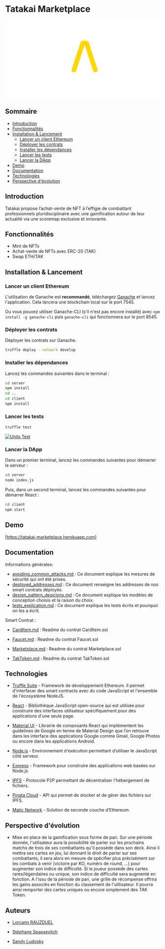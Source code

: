 # Tatakai Marketplace

![Tatakai Logo](./client/src/assets/logo_full_bgnoir.png "Tatakai Logo")

## Sommaire

- [Introduction](https://github.com/lorcannrauzduel/tatakai/blob/main/README.md#introduction)
- [Fonctionnalités](https://github.com/lorcannrauzduel/tatakai/blob/main/README.md#fonctionnalit%C3%A9s)
- [Installation & Lancement](https://github.com/lorcannrauzduel/tatakai/blob/main/README.md#installation--lancement)
   - [Lancer un client Ethereum](https://github.com/lorcannrauzduel/tatakai/blob/main/README.md#lancer-un-client-ethereum)
   - [Déployer les contrats](https://github.com/lorcannrauzduel/tatakai/blob/main/README.md#d%C3%A9ployer-les-contrats)
   - [Installer les dépendances](https://github.com/lorcannrauzduel/tatakai/blob/main/README.md#installer-les-d%C3%A9pendances)
   - [Lancer les tests](https://github.com/lorcannrauzduel/tatakai/blob/main/README.md#lancer-les-tests)
   - [Lancer la DApp](https://github.com/lorcannrauzduel/tatakai/blob/main/README.md#lancer-la-dapp)
- [Demo](https://github.com/lorcannrauzduel/tatakai/blob/main/README.md#demo)
- [Documentation](https://github.com/lorcannrauzduel/tatakai/blob/main/README.md#documentation)
- [Technologies](https://github.com/lorcannrauzduel/tatakai/blob/main/README.md#technologies)
- [Perspective d'évolution](https://github.com/lorcannrauzduel/tatakai/blob/main/README.md#perspective-d%C3%A9volution)


## Introduction

Tatakai propose l’achat-vente de NFT à l’effigie de combattant professionnels pluridisciplinaire avec une gamification autour de leur actualité via une scoremap exclusive et innovante.

## Fonctionnalités

- Mint de NFTs
- Achat-vente de NFTs avec ERC-20 (TAK)
- Swap ETH/TAK

## Installation & Lancement

### Lancer un client Ethereum
L'utilisation de Ganache est **recommandé**, téléchargez [Ganache] et lancez l'application. Cela lancera une blockchain local sur le port 7545.

Ou vous pouvez utiliser Ganache-CLI (s'il n'est pas encore installé) avec `npm install -g ganache-cli` puis `ganache-cli` qui fonctionnera sur le port 8545.

### Déployer les contrats
Déployer les contrats sur Ganache.

```sh
truffle deploy --network develop
```

### Installer les dépendances
Lancez les commandes suivantes dans le terminal :
```sh
cd server
npm install
cd ..
cd client
npm install
```

### Lancer les tests
```sh
truffle test
```

[![Units Test](https://i.ibb.co/7pTfH8r/units-test.png)](https://i.ibb.co/7pTfH8r/units-test.png)

### Lancer la DApp
Dans un premier terminal, lancez les commandes suivantes pour démarrer le serveur :
```sh
cd server
node index.js
```
Puis, dans un second terminal, lancez les commandes suivantes pour démarrer React :
```sh
cd client
npm start
```

## Demo

[https://tatakai-marketplace.herokuapp.com]

   [https://tatakai-marketplace.herokuapp.com]: <https://tatakai-marketplace.herokuapp.com>

## Documentation

Informations générales:
- [avoiding_common_attacks.md] : Ce document explique les mesures de sécurité qui ont été prises.
- [deployed_addresses.md] : Ce document renseigne les addresses de nos smart contrats déployés.
- [design_pattern_desicions.md] : Ce document explique les modèles de conception choisis et la raison du choix.
- [tests_explication.md] : Ce document explique les tests écrits et pourquoi on les a écrit.

Smart Contrat :
- [CardItem.md] : Readme du contrat CardItem.sol
- [Faucet.md] : Readme du contrat Faucet.sol
- [Marketplace.md] : Readme du contrat Marketplace.sol
- [TakToken.md] : Readme du contrat TakToken.sol

   [avoiding_common_attacks.md]: <https://github.com/lorcannrauzduel/tatakai/blob/main/avoiding_common_attacks.md>
   [deployed_addresses.md]: <https://github.com/lorcannrauzduel/tatakai/blob/main/deployed_addresses.md>
   [design_pattern_desicions.md]: <https://github.com/lorcannrauzduel/tatakai/blob/main/design_pattern_desicions.md>
   [tests_explication.md]: <https://github.com/lorcannrauzduel/tatakai/blob/main/tests_explication.md>
   
   [CardItem.md]: <https://github.com/lorcannrauzduel/tatakai/blob/main/docs/CardItem.md>
   [Faucet.md]: <https://github.com/lorcannrauzduel/tatakai/blob/main/docs/Faucet.md>
   [Marketplace.md]: <https://github.com/lorcannrauzduel/tatakai/blob/main/docs/Marketplace.md>
   [TakToken.md]: <https://github.com/lorcannrauzduel/tatakai/blob/main/docs/TakToken.md>

## Technologies

- [Truffle Suite] - Framework de développement Ethereum. Il permet d'interfacer des smart contracts avec du code JavaScript et l'ensemble de l'écosystème NodeJS.
- [React] - Bibliothèque JavaScript open-source qui est utilisée pour construire des interfaces utilisateur spécifiquement pour des applications d'une seule page. 
- [Material UI] - Librairie de composants React qui implémentent les guidelines de Google en terme de Material Design que l’on retrouve dans les interface des applications Google comme Gmail, Google Photos ou encore dans les applications Android.
- [Node.js] - Environnement d'exécution permettant d’utiliser le JavaScript côté serveur. 
- [Express] - Framework pour construire des applications web basées sur Node.js
- [IPFS] - Protocole P2P permettant de décentraliser l'hébergement de fichiers.
- [Pinata Cloud] - API qui permet de stocker et de gérer des fichiers sur IPFS.
- [Matic Network] - Solution de seconde couche d’Ethereum.


   [Pinata Cloud]: <https://pinata.cloud/>
   [IPFS]: <https://ipfs.io/>
   [Matic Network]: <https://matic.network/>
   [Node.js]: <http://nodejs.org>
   [Express]: <http://expressjs.com>
   [React]: <https://fr.reactjs.org/>
   [Truffle Suite]: <https://www.trufflesuite.com/>
   [Material UI]: <https://material-ui.com/>
   [Ganache]: <https://truffleframework.com/ganache>

## Perspective d'évolution

- Mise en place de la gamification sous forme de pari. Sur une période donnée, l'utilisateur aura la possibilité de parier sur les prochains matchs de trois de ses combattants qu'il possède dans son deck. Ainsi il mettra ses cartes en jeu, lui donnant le droit de parier sur ses combattants, il sera alors en mesure de spécifier plus précisément sur les combats à venir (victoire par KO, numéro de round, ...) pour augmenter son indice de difficulté. Si le joueur possède des cartes rares/légendaires ou unique, son indice de difficulté sera augmenté en fonction. A l'issu de la période de pari, une grille de récompense offrira les gains associés en fonction du classement de l'utilisateur. Il pourra ainsi remporter des cartes uniques ou encore simplement des TAK Token.

## Auteurs
- [Lorcann RAUZDUEL]
- [Stéphane Spassevitch]
- [Sandy Ludosky]

   [Lorcann RAUZDUEL]: <https://www.linkedin.com/in/lorcann-rauzduel-271738163/>
   [Sandy Ludosky]: <https://www.linkedin.com/in/sandyludosky/>
   [Stéphane Spassevitch]: <https://github.com/Makariudo>
